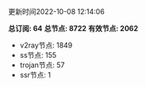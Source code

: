 更新时间2022-10-08 12:14:06

**总订阅: 64**
**总节点: 8722**
**有效节点: 2062**
- v2ray节点: 1849
- ss节点: 155
- trojan节点: 57
- ssr节点: 1
